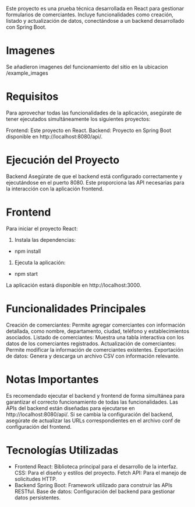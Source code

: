 Este proyecto es una prueba técnica desarrollada en React para gestionar formularios de comerciantes. Incluye funcionalidades como creación, listado y actualización de datos, conectándose a un backend desarrollado con Spring Boot.
# Imagenes

Se añadieron imagenes del funcionamiento del sitio en la ubicacion /example_images

# Requisitos
Para aprovechar todas las funcionalidades de la aplicación, asegúrate de tener ejecutados simultáneamente los siguientes proyectos:

Frontend: Este proyecto en React.
Backend: Proyecto en Spring Boot disponible en http://localhost:8080/api/.
# Ejecución del Proyecto
Backend
Asegúrate de que el backend está configurado correctamente y ejecutándose en el puerto 8080. Este proporciona las API necesarias para la interacción con la aplicación frontend.

# Frontend
Para iniciar el proyecto React:

1. Instala las dependencias:

- npm install
1. Ejecuta la aplicación:

- npm start

La aplicación estará disponible en http://localhost:3000.

# Funcionalidades Principales
Creación de comerciantes: Permite agregar comerciantes con información detallada, como nombre, departamento, ciudad, teléfono y establecimientos asociados.
Listado de comerciantes: Muestra una tabla interactiva con los datos de los comerciantes registrados.
Actualización de comerciantes: Permite modificar la información de comerciantes existentes.
Exportación de datos: Genera y descarga un archivo CSV con información relevante.

# Notas Importantes

Es recomendado ejecutar el backend y frontend de forma simultánea para garantizar el correcto funcionamiento de todas las funcionalidades.
Las APIs del backend están diseñadas para ejecutarse en http://localhost:8080/api/. Si se cambia la configuración del backend, asegúrate de actualizar las URLs correspondientes en el archivo conf de configuración del frontend.

# Tecnologías Utilizadas
* Frontend
React: Biblioteca principal para el desarrollo de la interfaz.
CSS: Para el diseño y estilos del proyecto.
Fetch API: Para el manejo de solicitudes HTTP.
* Backend
Spring Boot: Framework utilizado para construir las APIs RESTful.
Base de datos: Configuración del backend para gestionar datos persistentes.